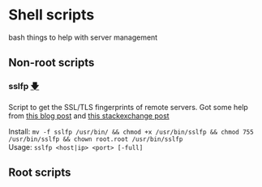 # Shell scripts
bash things to help with server management

## Non-root scripts
### sslfp [🡇](https://raw.githubusercontent.com/berrythesoftwarecodeprogrammar/shell-scripts/master/sslfp)
Script to get the SSL/TLS fingerprints of remote servers. Got some help from [this blog post](https://mikaela.info/english/2015/02/24/znc160-ssl.html) and [this stackexchange post](https://unix.stackexchange.com/questions/126908/get-ssh-server-key-fingerprint)

Install: `mv -f sslfp /usr/bin/ && chmod +x /usr/bin/sslfp && chmod 755 /usr/bin/sslfp && chown root.root /usr/bin/sslfp`  
Usage: `sslfp <host|ip> <port> [-full]`  

## Root scripts
